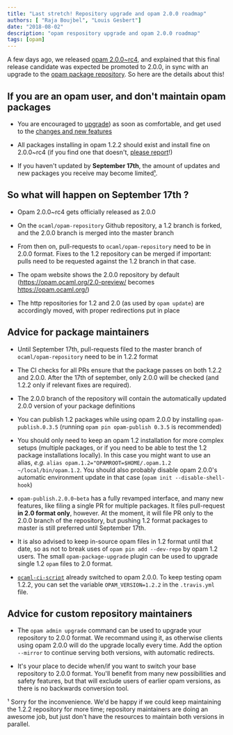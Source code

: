 ```yaml
---
title: "Last stretch! Repository upgrade and opam 2.0.0 roadmap"
authors: [ "Raja Boujbel", "Louis Gesbert"]
date: "2018-08-02"
description: "opam respository upgrade and opam 2.0.0 roadmap"
tags: [opam]
---
```


A few days ago, we released [opam 2.0.0~rc4](https://opam.ocaml.org/blog/opam-2-0-0-rc4/), and explained that this final release candidate was expected be promoted to 2.0.0, in sync with an upgrade to the [opam package repository](https://github.com/ocaml/opam-repository). So here are the details about this!

## If you are an opam user, and don't maintain opam packages

- You are encouraged to [upgrade](https://opam.ocaml.org/blog/opam-2-0-0-rc4/)) as soon as comfortable, and get used to the [changes and new features](https://opam.ocaml.org/doc/Upgrade_guide.html)

- All packages installing in opam 1.2.2 should exist and install fine on 2.0.0~rc4 (if you find one that doesn't, [please report](https://github.com/ocaml/opam/issues)!)

- If you haven't updated by **September 17th**, the amount of updates and new packages you receive may become limited[¹](#foot-1).

## So what will happen on September 17th ?

- Opam 2.0.0~rc4 gets officially released as 2.0.0

- On the `ocaml/opam-repository` Github repository, a 1.2 branch is forked, and the 2.0.0 branch is merged into the master branch

- From then on, pull-requests to `ocaml/opam-repository` need to be in 2.0.0 format. Fixes to the 1.2 repository can be merged if important: pulls need to be requested against the 1.2 branch in that case.

- The opam website shows the 2.0.0 repository by default (https://opam.ocaml.org/2.0-preview/ becomes https://opam.ocaml.org/)

- The http repositories for 1.2 and 2.0 (as used by `opam update`) are accordingly moved, with proper redirections put in place

## Advice for package maintainers

- Until September 17th, pull-requests filed to the master branch of `ocaml/opam-repository` need to be in 1.2.2 format

- The CI checks for all PRs ensure that the package passes on both 1.2.2 and 2.0.0. After the 17th of september, only 2.0.0 will be checked (and 1.2.2 only if relevant fixes are required).

- The 2.0.0 branch of the repository will contain the automatically updated 2.0.0 version of your package definitions

- You can publish 1.2 packages while using opam 2.0.0 by installing `opam-publish.0.3.5` (running `opam pin opam-publish 0.3.5` is recommended)

- You should only need to keep an opam 1.2 installation for more complex setups (multiple packages, or if you need to be able to test the 1.2 package installations locally). In this case you might want to use an alias, _e.g._ `alias opam.1.2="OPAMROOT=$HOME/.opam.1.2 ~/local/bin/opam.1.2`. You should also probably disable opam 2.0.0's automatic environment update in that case (`opam init --disable-shell-hook`)

- `opam-publish.2.0.0~beta` has a fully revamped interface, and many new features, like filing a single PR for multiple packages. It files pull-request **in 2.0 format only**, however. At the moment, it will file PR only to the 2.0.0 branch of the repository, but pushing 1.2 format packages to master is still preferred until September 17th.

- It is also advised to keep in-source opam files in 1.2 format until that date, so as not to break uses of `opam pin add --dev-repo` by opam 1.2 users. The small `opam-package-upgrade` plugin can be used to upgrade single 1.2 `opam` files to 2.0 format.

- [`ocaml-ci-script`](https://github.com/ocaml/ocaml-ci-scripts) already switched to opam 2.0.0. To keep testing opam 1.2.2, you can set the variable `OPAM_VERSION=1.2.2` in the `.travis.yml` file.

## Advice for custom repository maintainers

- The `opam admin upgrade` command can be used to upgrade your repository to 2.0.0 format. We recommand using it, as otherwise clients using opam 2.0.0 will do the upgrade locally every time. Add the option `--mirror` to continue serving both versions, with automatic redirects.

- It's your place to decide when/if you want to switch your base repository to 2.0.0 format. You'll benefit from many new possibilities and safety features, but that will exclude users of earlier opam versions, as there is no backwards conversion tool.



<a id="foot-1">¹</a> Sorry for the inconvenience. We'd be happy if we could keep maintaining the 1.2.2 repository for more time; repository maintainers are doing an awesome job, but just don't have the resources to maintain both versions in parallel.
